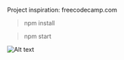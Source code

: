 Project inspiration: freecodecamp.com

> npm install

> npm start

![Alt text](https://i.imgur.com/lPXWDHB.gif)
